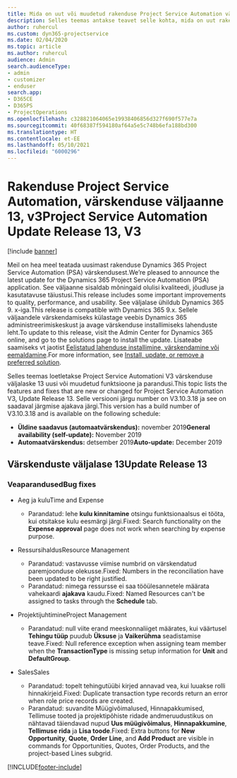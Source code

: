 ```yaml
---
title: Mida on uut või muudetud rakenduse Project Service Automation värskenduse väljaandes 13, V3
description: Selles teemas antakse teavet selle kohta, mida on uut rakenduse Project Service Automation värskenduse väljaandes 13, v3.
author: ruhercul
ms.custom: dyn365-projectservice
ms.date: 02/04/2020
ms.topic: article
ms.author: ruhercul
audience: Admin
search.audienceType:
- admin
- customizer
- enduser
search.app:
- D365CE
- D365PS
- ProjectOperations
ms.openlocfilehash: c328821064065e19938406856d327f690f577e7a
ms.sourcegitcommit: 40f68387f594180af64a5e5c748b6efa188bd300
ms.translationtype: HT
ms.contentlocale: et-EE
ms.lasthandoff: 05/10/2021
ms.locfileid: "6000296"
---
```

# <a name="project-service-automation-update-release-13-v3"></a><span data-ttu-id="abd08-103">Rakenduse Project Service Automation, värskenduse väljaanne 13, v3</span><span class="sxs-lookup"><span data-stu-id="abd08-103">Project Service Automation Update Release 13, V3</span></span>

[!include [banner](../includes/psa-now-project-operations.md)]

<span data-ttu-id="abd08-104">Meil on hea meel teatada uusimast rakenduse Dynamics 365 Project Service Automation (PSA) värskendusest.</span><span class="sxs-lookup"><span data-stu-id="abd08-104">We’re pleased to announce the latest update for the Dynamics 365 Project Service Automation (PSA) application.</span></span> <span data-ttu-id="abd08-105">See väljaanne sisaldab mõningaid olulisi kvaliteedi, jõudluse ja kasutatavuse täiustusi.</span><span class="sxs-lookup"><span data-stu-id="abd08-105">This release includes some important improvements to quality, performance, and usability.</span></span> <span data-ttu-id="abd08-106">See väljalase ühildub Dynamics 365 9. x-iga.</span><span class="sxs-lookup"><span data-stu-id="abd08-106">This release is compatible with Dynamics 365 9.x.</span></span> <span data-ttu-id="abd08-107">Sellele väljaandele värskendamiseks külastage veebis Dynamics 365 administreerimiskeskust ja avage värskenduse installimiseks lahenduste leht.</span><span class="sxs-lookup"><span data-stu-id="abd08-107">To update to this release, visit the Admin Center for Dynamics 365 online, and go to the solutions page to install the update.</span></span> <span data-ttu-id="abd08-108">Lisateabe saamiseks vt jaotist [Eelistatud lahenduse installimine, värskendamine või eemaldamine](/power-platform/admin/install-remove-preferred-solution).</span><span class="sxs-lookup"><span data-stu-id="abd08-108">For more information, see [Install, update, or remove a preferred solution](/power-platform/admin/install-remove-preferred-solution).</span></span>

<span data-ttu-id="abd08-109">Selles teemas loetletakse Project Service Automationi V3 värskenduse väljalaske 13 uusi või muudetud funktsioone ja parandusi.</span><span class="sxs-lookup"><span data-stu-id="abd08-109">This topic lists the features and fixes that are new or changed for Project Service Automation V3, Update Release 13.</span></span> <span data-ttu-id="abd08-110">Selle versiooni järgu number on V3.10.3.18 ja see on saadaval järgmise ajakava järgi.</span><span class="sxs-lookup"><span data-stu-id="abd08-110">This version has a build number of V3.10.3.18 and is available on the following schedule:</span></span>

- <span data-ttu-id="abd08-111">**Üldine saadavus (automaatvärskendus):** november 2019</span><span class="sxs-lookup"><span data-stu-id="abd08-111">**General availability (self-update):** November 2019</span></span>
- <span data-ttu-id="abd08-112">**Automaatvärskendus:** detsember 2019</span><span class="sxs-lookup"><span data-stu-id="abd08-112">**Auto-update:** December 2019</span></span>


## <a name="update-release-13"></a><span data-ttu-id="abd08-113">Värskenduste väljalase 13</span><span class="sxs-lookup"><span data-stu-id="abd08-113">Update Release 13</span></span> 

### <a name="bug-fixes"></a><span data-ttu-id="abd08-114">Veaparandused</span><span class="sxs-lookup"><span data-stu-id="abd08-114">Bug fixes</span></span>

- <span data-ttu-id="abd08-115">Aeg ja kulu</span><span class="sxs-lookup"><span data-stu-id="abd08-115">Time and Expense</span></span>

     - <span data-ttu-id="abd08-116">Parandatud: lehe **kulu kinnitamine** otsingu funktsionaalsus ei tööta, kui otsitakse kulu eesmärgi järgi.</span><span class="sxs-lookup"><span data-stu-id="abd08-116">Fixed: Search functionality on the **Expense approval** page does not work when searching by expense purpose.</span></span>

- <span data-ttu-id="abd08-117">Ressursihaldus</span><span class="sxs-lookup"><span data-stu-id="abd08-117">Resource Management</span></span>

     - <span data-ttu-id="abd08-118">Parandatud: vastavusse viimise numbrid on värskendatud paremjoonduse olekusse.</span><span class="sxs-lookup"><span data-stu-id="abd08-118">Fixed: Numbers in the reconciliation have been updated to be right justified.</span></span>
     - <span data-ttu-id="abd08-119">Parandatud: nimega ressursse ei saa tööülesannetele määrata vahekaardi **ajakava** kaudu.</span><span class="sxs-lookup"><span data-stu-id="abd08-119">Fixed: Named Resources can't be assigned to tasks through the **Schedule** tab.</span></span>

- <span data-ttu-id="abd08-120">Projektijuhtimine</span><span class="sxs-lookup"><span data-stu-id="abd08-120">Project Management</span></span>

     - <span data-ttu-id="abd08-121">Parandatud: null viite erand meeskonnaliiget määrates, kui väärtusel **Tehingu tüüp** puudub **Üksuse** ja **Vaikerühma** seadistamise teave.</span><span class="sxs-lookup"><span data-stu-id="abd08-121">Fixed: Null reference exception when assigning team member when the **TransactionType** is missing setup information for **Unit** and **DefaultGroup**.</span></span>

- <span data-ttu-id="abd08-122">Sales</span><span class="sxs-lookup"><span data-stu-id="abd08-122">Sales</span></span>

     - <span data-ttu-id="abd08-123">Parandatud: topelt tehingutüübi kirjed annavad vea, kui luuakse rolli hinnakirjeid.</span><span class="sxs-lookup"><span data-stu-id="abd08-123">Fixed: Duplicate transaction type records return an error when role price records are created.</span></span>
     - <span data-ttu-id="abd08-124">Parandatud: suvandite Müügivõimalused, Hinnapakkumised, Tellimuse tooted ja projektipõhiste ridade andmeruudustikus on nähtavad täiendavad nupud **Uus müügivõimalus**, **Hinnapakkumine**, **Tellimuse rida** ja **Lisa toode**.</span><span class="sxs-lookup"><span data-stu-id="abd08-124">Fixed: Extra buttons for **New Opportunity**, **Quote**, **Order Line**, and **Add Product** are visible in commands for Opportunities, Quotes, Order Products, and the project-based Lines subgrid.</span></span>




[!INCLUDE[footer-include](../includes/footer-banner.md)]